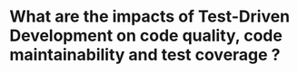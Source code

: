 # What are the impacts of Test-Driven Development on code quality, code maintainability and test coverage ?





